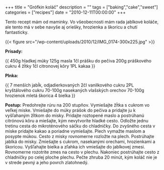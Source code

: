 +++
title = "Grófkin koláč"
description = ""
tags = ["baking","cake","sweet"]
categories = ["recipes"]
date = "2010-12-11T00:00:00"
+++

Tento recept mám od maminky. Vo všeobecnosti mám rada jablkové koláče, ale tento má v sebe navyše aj
oriešky, hrozienka a škoricu a chutí fantasticky.

{{< figure src="/wp-content/uploads/2010/12/IMG_0174-300x225.jpg" >}}
 
**Prísady:**

{{ 450g hladkej múky
125g masla
1čl prášku do pečiva
200g práškového cukru
4 žĺtky
1čl citronovej kôry
1PL kakaa }}

**Plnka:**

{{ 7 menších jabĺk, odjadierkovaných
2čl vanilkového cukru
2PL kryštálového cukru
70-100g nasekaných vlašských orechov
70-100g hrozienok
mletá škorica
4 bielka }}

**Postup:**
Predohrejte rúru na 200 stupňov. Vymiešajte žĺtka s cukrom vo veľkej miske. Vmiešajte do múky prášok
do pečiva a pridajte ju k vyšľahaným žĺtkom do misky. Pridajte roztopené maslo a postrúhanú
citrónovú kôru a miešajte, kým nevytvoríte hladké cesto. Odložte jednu tretinu cesta do
mikroténového sáčku do chladničky. Do zvyšného cesta v miske pridajte kakao a poriadne vymiešajte.
Plech vymažte maslom a posypte múkou. Cesto z misky rovnomerne rozložte na plech. Postrúhajte
jablká do misky. Zmiešajte s cukrom, nasekanými orechami, hrozienkami a škoricou. Vyšľahajte bielka
a zľahka ich vmiešajte do jablkovej zmesi. Rovnomerne rozotrite zmes na cesto v plechu. Nakoniec
postrúhajte cesto z chladničky po celej ploche plechu. Pečte zhruba 20 minút, kým koláč nie je v
strede pevný a jeho povrch zlatohnedý.
